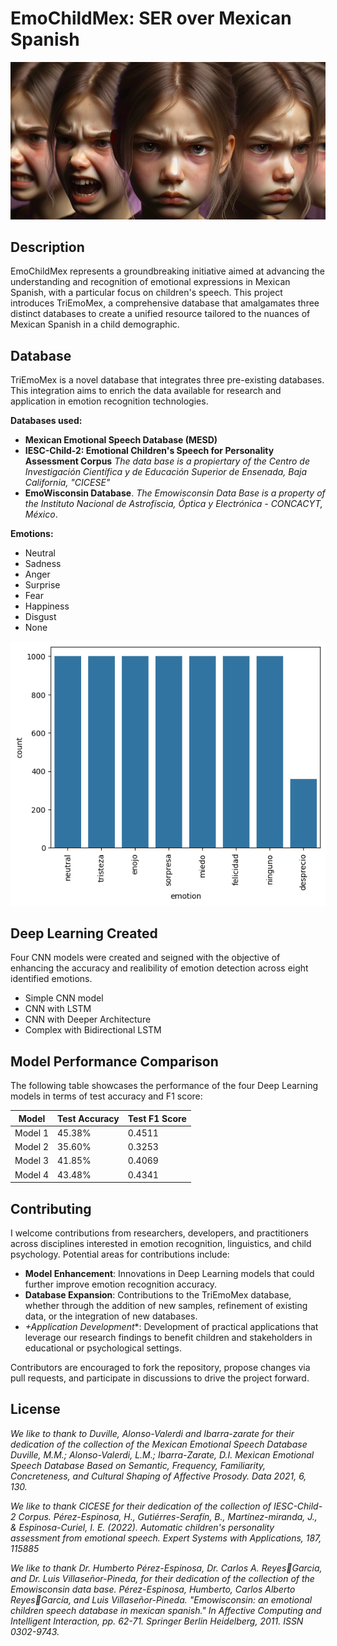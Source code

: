 # **EmoChildMex: SER over Mexican Spanish**

![](/assets/tem.png)

## Description
EmoChildMex represents a groundbreaking initiative aimed at advancing the understanding and recognition of emotional expressions in Mexican Spanish, with a particular focus on children's speech. This project introduces TriEmoMex, a comprehensive database that amalgamates three distinct databases to create a unified resource tailored to the nuances of Mexican Spanish in a child demographic.

## Database
TriEmoMex is a novel database that integrates three pre-existing databases. This integration aims to enrich the data available for research and application in emotion recognition technologies.

**Databases used:**
* **Mexican Emotional Speech Database (MESD)** 
* **IESC-Child-2: Emotional Children's Speech for Personality Assessment Corpus** *The data base is a propiertary of the Centro de Investigación Científica y de Educación Superior de Ensenada, Baja California, "CICESE"*
* **EmoWisconsin Database**. *The Emowisconsin Data Base is a property of the Instituto Nacional de Astrofíscia, Óptica y Electrónica - CONCACYT, México*.

**Emotions:**
* Neutral
* Sadness
* Anger
* Surprise
* Fear
* Happiness
* Disgust
* None

![Distribution of labels with augmented data](/assets/data.png)

## Deep Learning Created
Four CNN models were created and seigned with the objective of enhancing the accuracy and realibility of emotion detection across eight identified emotions.

* Simple CNN model
* CNN with LSTM
* CNN with Deeper Architecture
* Complex with Bidirectional LSTM

## Model Performance Comparison

The following table showcases the performance of the four Deep Learning models in terms of test accuracy and F1 score:

| Model    | Test Accuracy | Test F1 Score |
|----------|---------------|---------------|
| Model 1  | 45.38%        | 0.4511         |
| Model 2  | 35.60%        | 0.3253         |
| Model 3  | 41.85%        | 0.4069          |
| Model 4  | 43.48%        | 0.4341          |



## Contributing
I welcome contributions from researchers, developers, and practitioners across disciplines interested in emotion recognition, linguistics, and child psychology. Potential areas for contributions include:

* **Model Enhancement**: Innovations in Deep Learning models that could further improve emotion recognition accuracy.
* **Database Expansion**: Contributions to the TriEmoMex database, whether through the addition of new samples, refinement of existing data, or the integration of new databases.
* *+Application Development**: Development of practical applications that leverage our research findings to benefit children and stakeholders in educational or psychological settings.

Contributors are encouraged to fork the repository, propose changes via pull requests, and participate in discussions to drive the project forward.

## License

*We like to thank to Duville, Alonso-Valerdi and Ibarra-zarate for their dedication of the collection of the Mexican Emotional Speech Database*
*Duville, M.M.; Alonso-Valerdi, L.M.; Ibarra-Zarate, D.I. Mexican Emotional Speech Database Based on Semantic, Frequency, Familiarity, Concreteness, and Cultural Shaping of Affective Prosody. Data 2021, 6, 130.*

*We like to thank CICESE for their dedication of the collection of IESC-Child-2 Corpus.* 
*Pérez-Espinosa, H., Gutiérres-Serafín, B., Martínez-miranda, J., & Espinosa-Curiel, I. E. (2022). Automatic children's personality assessment from emotional speech. Expert Systems with Applications, 187, 115885*

*We like to thank Dr. Humberto Pérez-Espinosa, Dr. Carlos A. ReyesGarcia, and Dr. Luis Villaseñor-Pineda, for their dedication of the collection of the Emowisconsin data base.*
*Pérez-Espinosa, Humberto, Carlos Alberto ReyesGarcía, and Luis Villaseñor-Pineda. "Emowisconsin: an emotional children speech database in mexican spanish." In Affective Computing and Intelligent Interaction, pp. 62-71. Springer Berlin Heidelberg, 2011. ISSN 0302-9743.*

